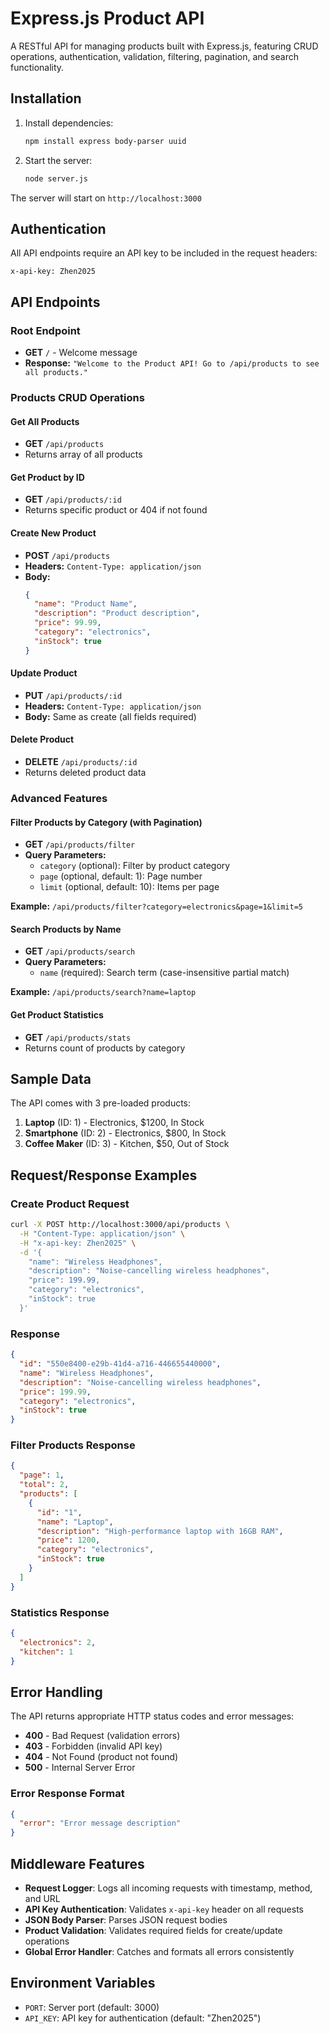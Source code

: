 # Express.js Product API

A RESTful API for managing products built with Express.js, featuring CRUD operations, authentication, validation, filtering, pagination, and search functionality.

## Installation

1. Install dependencies:
   ```bash
   npm install express body-parser uuid
   ```

2. Start the server:
   ```bash
   node server.js
   ```

The server will start on `http://localhost:3000`

## Authentication

All API endpoints require an API key to be included in the request headers:

```
x-api-key: Zhen2025
```

## API Endpoints

### Root Endpoint
- **GET** `/` - Welcome message
- **Response:** `"Welcome to the Product API! Go to /api/products to see all products."`

### Products CRUD Operations

#### Get All Products
- **GET** `/api/products`
- Returns array of all products

#### Get Product by ID
- **GET** `/api/products/:id`
- Returns specific product or 404 if not found

#### Create New Product
- **POST** `/api/products`
- **Headers:** `Content-Type: application/json`
- **Body:**
  ```json
  {
    "name": "Product Name",
    "description": "Product description",
    "price": 99.99,
    "category": "electronics",
    "inStock": true
  }
  ```

#### Update Product
- **PUT** `/api/products/:id`
- **Headers:** `Content-Type: application/json`
- **Body:** Same as create (all fields required)

#### Delete Product
- **DELETE** `/api/products/:id`
- Returns deleted product data

### Advanced Features

#### Filter Products by Category (with Pagination)
- **GET** `/api/products/filter`
- **Query Parameters:**
  - `category` (optional): Filter by product category
  - `page` (optional, default: 1): Page number
  - `limit` (optional, default: 10): Items per page

**Example:** `/api/products/filter?category=electronics&page=1&limit=5`

#### Search Products by Name
- **GET** `/api/products/search`
- **Query Parameters:**
  - `name` (required): Search term (case-insensitive partial match)

**Example:** `/api/products/search?name=laptop`

#### Get Product Statistics
- **GET** `/api/products/stats`
- Returns count of products by category

## Sample Data

The API comes with 3 pre-loaded products:

1. **Laptop** (ID: 1) - Electronics, $1200, In Stock
2. **Smartphone** (ID: 2) - Electronics, $800, In Stock  
3. **Coffee Maker** (ID: 3) - Kitchen, $50, Out of Stock

## Request/Response Examples

### Create Product Request
```bash
curl -X POST http://localhost:3000/api/products \
  -H "Content-Type: application/json" \
  -H "x-api-key: Zhen2025" \
  -d '{
    "name": "Wireless Headphones",
    "description": "Noise-cancelling wireless headphones",
    "price": 199.99,
    "category": "electronics",
    "inStock": true
  }'
```

### Response
```json
{
  "id": "550e8400-e29b-41d4-a716-446655440000",
  "name": "Wireless Headphones",
  "description": "Noise-cancelling wireless headphones",
  "price": 199.99,
  "category": "electronics",
  "inStock": true
}
```

### Filter Products Response
```json
{
  "page": 1,
  "total": 2,
  "products": [
    {
      "id": "1",
      "name": "Laptop",
      "description": "High-performance laptop with 16GB RAM",
      "price": 1200,
      "category": "electronics",
      "inStock": true
    }
  ]
}
```

### Statistics Response
```json
{
  "electronics": 2,
  "kitchen": 1
}
```

## Error Handling

The API returns appropriate HTTP status codes and error messages:

- **400** - Bad Request (validation errors)
- **403** - Forbidden (invalid API key)
- **404** - Not Found (product not found)
- **500** - Internal Server Error

### Error Response Format
```json
{
  "error": "Error message description"
}
```

## Middleware Features

- **Request Logger**: Logs all incoming requests with timestamp, method, and URL
- **API Key Authentication**: Validates `x-api-key` header on all requests
- **JSON Body Parser**: Parses JSON request bodies
- **Product Validation**: Validates required fields for create/update operations
- **Global Error Handler**: Catches and formats all errors consistently

## Environment Variables

- `PORT`: Server port (default: 3000)
- `API_KEY`: API key for authentication (default: "Zhen2025")